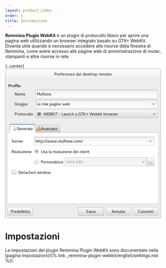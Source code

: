 ```yaml
---
layout: product_index
order: 1
title: Introduzione
---
```

**Remmina Plugin WebKit** è un plugin di protocollo libero per aprire una pagina
web utilizzando un browser integrato basato su GTK+ WebKit. Diventa utile quando
è necessario accedere alle risorse dalla finestra di Remmina, come avere accesso
alle pagine web di amministrazione di router, stampanti e altre risorse in rete.

{:.center}
![Impostazioni generali](/resources/remmina-plugin-webkit/archive/latest/italian/general.png)
          
# Impostazioni

Le impostazioni del plugin Remmina Plugin WebKit sono documentate nella
[pagina Impostazioni]({% link _remmina-plugin-webkit/english/settings.md %}).